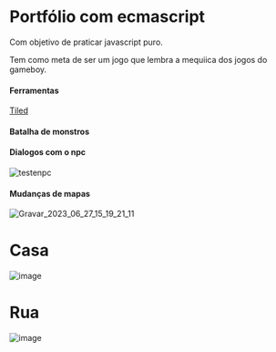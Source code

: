 # Portfólio com ecmascript
Com objetivo de praticar javascript puro.

Tem como meta de ser um jogo que lembra a mequiica dos jogos do gameboy.

#### Ferramentas
[Tiled](https://www.mapeditor.org/)

#### Batalha de monstros

#### Dialogos com o npc
![testenpc](https://user-images.githubusercontent.com/19413241/209397012-e67ac093-0e69-4c68-8e86-e77c2d07c878.gif)

#### Mudanças de mapas
![Gravar_2023_06_27_15_19_21_11](https://github.com/FranciscoWallison/wall_poke_port/assets/19413241/87f33d60-480e-4645-9678-8c4453b1fe51)

# Casa
![image](https://user-images.githubusercontent.com/19413241/198895396-26d790ff-09d1-4939-984f-a9cb0ad2c9b7.png)

# Rua
![image](https://user-images.githubusercontent.com/19413241/198895433-b5e8f949-5c70-405f-bd77-c8318dd89f89.png)
